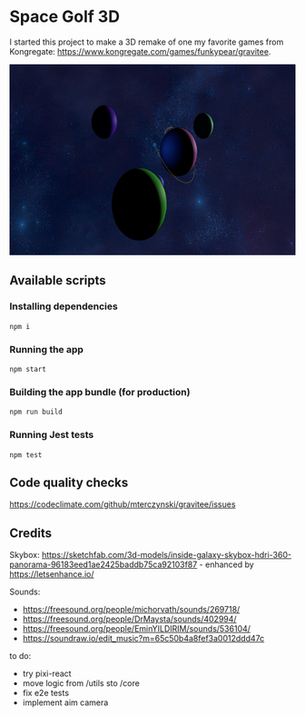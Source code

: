 # Space Golf 3D

I started this project to make a 3D remake of one my favorite games from Kongregate:
https://www.kongregate.com/games/funkypear/gravitee.

<img src="public/assets/gfx/preview.jpg" width=659 height=336>

## Available scripts

### Installing dependencies

    npm i

### Running the app

    npm start

### Building the app bundle (for production)

    npm run build

### Running Jest tests

    npm test

## Code quality checks

https://codeclimate.com/github/mterczynski/gravitee/issues

## Credits

Skybox: https://sketchfab.com/3d-models/inside-galaxy-skybox-hdri-360-panorama-96183eed1ae2425baddb75ca92103f87 - enhanced by https://letsenhance.io/

Sounds:

- https://freesound.org/people/michorvath/sounds/269718/
- https://freesound.org/people/DrMaysta/sounds/402994/
- https://freesound.org/people/EminYILDIRIM/sounds/536104/
- https://soundraw.io/edit_music?m=65c50b4a8fef3a0012ddd47c

to do:

- try pixi-react
- move logic from /utils sto /core
- fix e2e tests
- implement aim camera
